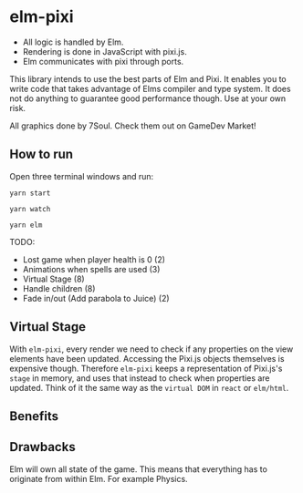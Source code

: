 # elm-pixi

- All logic is handled by Elm.
- Rendering is done in JavaScript with pixi.js.
- Elm communicates with pixi through ports.

This library intends to use the best parts of Elm and Pixi. It enables you to write code that takes advantage
of Elms compiler and type system. It does not do anything to guarantee good performance though. Use at your own risk.

All graphics done by 7Soul. Check them out on GameDev Market!

## How to run

Open three terminal windows and run:

`yarn start`

`yarn watch`

`yarn elm`

TODO:

- Lost game when player health is 0 (2)
- Animations when spells are used (3)
- Virtual Stage (8)
- Handle children (8)
- Fade in/out (Add parabola to Juice) (2)

## Virtual Stage

With `elm-pixi`, every render we need to check if any properties on the view elements have been updated. Accessing the Pixi.js objects themselves is expensive though. Therefore `elm-pixi` keeps a representation of Pixi.js's `stage` in memory, and uses that instead to check when properties are updated. Think of it the same way as the `virtual DOM` in `react` or `elm/html`.

## Benefits

## Drawbacks

Elm will own all state of the game. This means that everything has to originate from within Elm. For example Physics.


